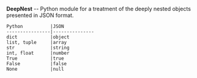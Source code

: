 **DeepNest** -- Python module for a treatment of the deeply nested objects presented in JSON format.

```
Python          |JSON
----------------|---------------
dict            |object
list, tuple     |array
str             |string
int, float      |number
True            |true
False           |false
None            |null
```
